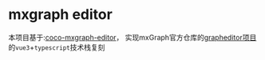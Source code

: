 # mxgraph editor

本项目基于:[coco-mxgraph-editor](https://github.com/coco-w/coco-mxgraph-editor)， 实现mxGraph官方仓库的[grapheditor项目](https://github.com/jgraph/mxgraph/tree/master/javascript/examples/grapheditor/www)的`vue3`+`typescript`技术栈复刻
